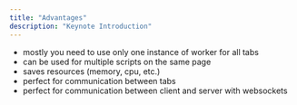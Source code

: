 ```yaml
---
title: "Advantages"
description: "Keynote Introduction"
---
```


- mostly you need to use only one instance of worker for all tabs
- can be used for multiple scripts on the same page
- saves resources (memory, cpu, etc.)
- perfect for communication between tabs
- perfect for communication between client and server with websockets
